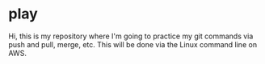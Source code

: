# play
Hi, this is my repository where I'm going to practice my git commands via push and pull, merge, etc. This will be done via the Linux command line on AWS.
